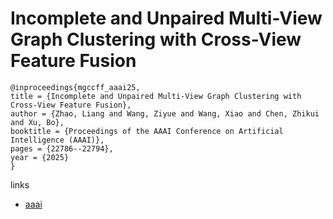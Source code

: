 # Incomplete and Unpaired Multi-View Graph Clustering with Cross-View Feature Fusion

```
@inproceedings{mgccff_aaai25,
title = {Incomplete and Unpaired Multi-View Graph Clustering with Cross-View Feature Fusion},
author = {Zhao, Liang and Wang, Ziyue and Wang, Xiao and Chen, Zhikui and Xu, Bo},
booktitle = {Proceedings of the AAAI Conference on Artificial Intelligence (AAAI)},
pages = {22786--22794},
year = {2025}
}
```

links
- [aaai](https://ojs.aaai.org/index.php/AAAI/article/view/34439)
